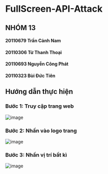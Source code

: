 # FullScreen-API-Attack

## NHÓM 13

#### 20110679 Trần Cảnh Nam

#### 20110306 Từ Thanh Thoại

#### 20110693 Nguyễn Công Phát

#### 20110323 Bùi Đức Tiên

## Hướng dẫn thực hiện

### Bước 1: Truy cập trang web

![image](https://user-images.githubusercontent.com/91410751/223324992-dc271c51-ed99-462e-acd6-f45ab1eb2d80.png)

### Bước 2: Nhấn vào logo trang
![image](https://user-images.githubusercontent.com/91410751/223330927-12cb234b-b95d-4052-b7a8-3307c98ec331.png)


### Bước 3: Nhấn vị trí bất kì
![image](https://user-images.githubusercontent.com/91410751/223330937-aa301c5c-c3b1-4af4-a6b3-ea298d11d8a5.png)

